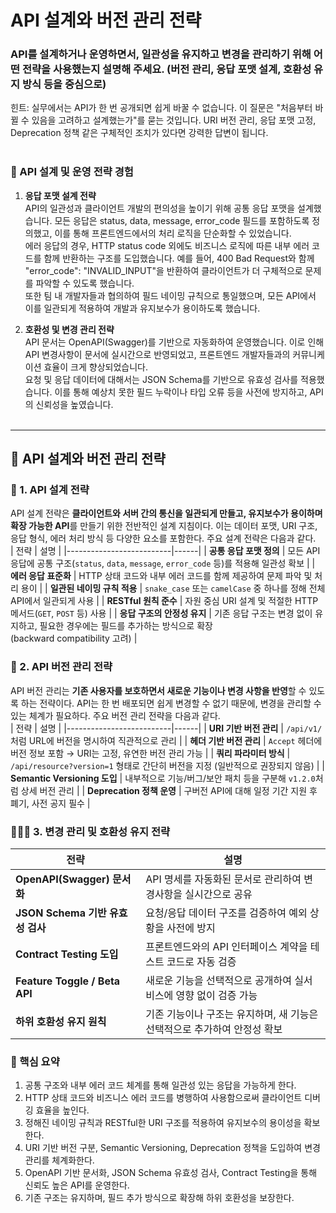 # API 설계와 버전 관리 전략
### API를 설계하거나 운영하면서, 일관성을 유지하고 변경을 관리하기 위해 어떤 전략을 사용했는지 설명해 주세요. (버전 관리, 응답 포맷 설계, 호환성 유지 방식 등을 중심으로)
힌트: 실무에서는 API가 한 번 공개되면 쉽게 바꿀 수 없습니다. 이 질문은 "처음부터 바뀔 수 있음을 고려하고 설계했는가"를 묻는 것입니다. URI 버전 관리, 응답 포맷 고정, Deprecation 정책 같은 구체적인 조치가 있다면 강력한 답변이 됩니다.
<br/> <br/>

### 🎯 API 설계 및 운영 전략 경험
1. **응답 포맷 설계 전략** <br/>
API의 일관성과 클라이언트 개발의 편의성을 높이기 위해 공통 응답 포맷을 설계했습니다. 모든 응답은 status, data, message, error_code 필드를 포함하도록 정의했고, 이를 통해 프론트엔드에서의 처리 로직을 단순화할 수 있었습니다. <br/> 
에러 응답의 경우, HTTP status code 외에도 비즈니스 로직에 따른 내부 에러 코드를 함께 반환하는 구조를 도입했습니다. 예를 들어, 400 Bad Request와 함께 "error_code": "INVALID_INPUT"을 반환하여 클라이언트가 더 구체적으로 문제를 파악할 수 있도록 했습니다. <br/> 
또한 팀 내 개발자들과 협의하여 필드 네이밍 규칙으로 통일했으며, 모든 API에서 이를 일관되게 적용하여 개발과 유지보수가 용이하도록 했습니다.

2. **호환성 및 변경 관리 전략** <br/> 
API 문서는 OpenAPI(Swagger)를 기반으로 자동화하여 운영했습니다. 이로 인해 API 변경사항이 문서에 실시간으로 반영되었고, 프론트엔드 개발자들과의 커뮤니케이션 효율이 크게 향상되었습니다. <br/>
요청 및 응답 데이터에 대해서는 JSON Schema를 기반으로 유효성 검사를 적용했습니다. 이를 통해 예상치 못한 필드 누락이나 타입 오류 등을 사전에 방지하고, API의 신뢰성을 높였습니다.
<br/> <br/>

---

## 🌱 API 설계와 버전 관리 전략

### 🥕 1. API 설계 전략
API 설계 전략은 **클라이언트와 서버 간의 통신을 일관되게 만들고, 유지보수가 용이하며 확장 가능한 API**를 만들기 위한 전반적인 설계 지침이다. 이는 데이터 포맷, URI 구조, 응답 형식, 에러 처리 방식 등 다양한 요소를 포함한다.
주요 설계 전략은 다음과 같다. <br/> 
| 전략                     | 설명 |
|--------------------------|------|
| **공통 응답 포맷 정의** | 모든 API 응답에 공통 구조(`status`, `data`, `message`, `error_code` 등)를 적용해 일관성 확보 |
| **에러 응답 표준화**    | HTTP 상태 코드와 내부 에러 코드를 함께 제공하여 문제 파악 및 처리 용이 |
| **일관된 네이밍 규칙 적용** | `snake_case` 또는 `camelCase` 중 하나를 정해 전체 API에서 일관되게 사용 |
| **RESTful 원칙 준수**    | 자원 중심 URI 설계 및 적절한 HTTP 메서드(`GET`, `POST` 등) 사용 |
| **응답 구조의 안정성 유지** | 기존 응답 구조는 변경 없이 유지하고, 필요한 경우에는 필드를 추가하는 방식으로 확장<br>(backward compatibility 고려) |

### 🥕 2. API 버전 관리 전략
API 버전 관리는 **기존 사용자를 보호하면서 새로운 기능이나 변경 사항을 반영**할 수 있도록 하는 전략이다. API는 한 번 배포되면 쉽게 변경할 수 없기 때문에, 변경을 관리할 수 있는 체계가 필요하다. 주요 버전 관리 전략을 다음과 같다. <br/> 
| 전략                     | 설명 |
|--------------------------|------|
| **URI 기반 버전 관리**   | `/api/v1/`처럼 URL에 버전을 명시하여 직관적으로 관리 |
| **헤더 기반 버전 관리**  | `Accept` 헤더에 버전 정보 포함 → URI는 고정, 유연한 버전 관리 가능 |
| **쿼리 파라미터 방식**    | `/api/resource?version=1` 형태로 간단히 버전을 지정 (일반적으로 권장되지 않음) |
| **Semantic Versioning 도입** | 내부적으로 기능/버그/보안 패치 등을 구분해 `v1.2.0`처럼 상세 버전 관리 |
| **Deprecation 정책 운영** | 구버전 API에 대해 일정 기간 지원 후 폐기, 사전 공지 필수 |

### 🧑🏻‍🌾 3. 변경 관리 및 호환성 유지 전략
| 전략                             | 설명 |
|----------------------------------|------|
| **OpenAPI(Swagger) 문서화**     | API 명세를 자동화된 문서로 관리하여 변경사항을 실시간으로 공유 |
| **JSON Schema 기반 유효성 검사** | 요청/응답 데이터 구조를 검증하여 예외 상황을 사전에 방지 |
| **Contract Testing 도입**        | 프론트엔드와의 API 인터페이스 계약을 테스트 코드로 자동 검증 |
| **Feature Toggle / Beta API**    | 새로운 기능을 선택적으로 공개하여 실서비스에 영향 없이 검증 가능 |
| **하위 호환성 유지 원칙**        | 기존 기능이나 구조는 유지하며, 새 기능은 선택적으로 추가하여 안정성 확보 |

### 👀 핵심 요약
1. 공통 구조와 내부 에러 코드 체계를 통해 일관성 있는 응답을 가능하게 한다.
2. HTTP 상태 코드와 비즈니스 에러 코드를 병행하여 사용함으로써 클라이언트 디버깅 효율을 높인다.  
3. 정해진 네이밍 규칙과 RESTful한 URI 구조를 적용하여 유지보수의 용이성을 확보한다.  
4. URI 기반 버전 구분, Semantic Versioning, Deprecation 정책을 도입하여 변경 관리를 체계화한다.  
5. OpenAPI 기반 문서화, JSON Schema 유효성 검사, Contract Testing을 통해 신뢰도 높은 API를 운영한다.  
6. 기존 구조는 유지하며, 필드 추가 방식으로 확장해 하위 호환성을 보장한다.
